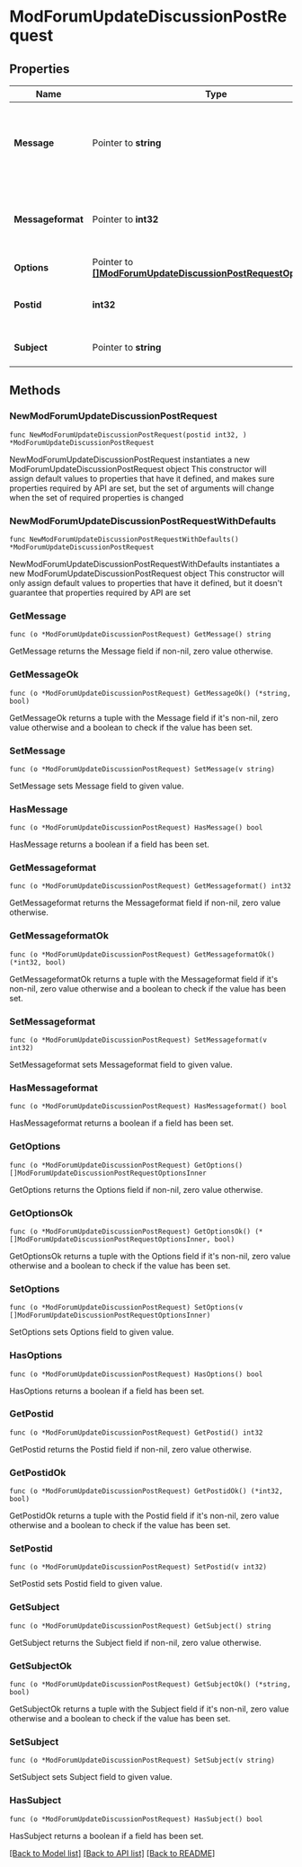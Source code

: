 # ModForumUpdateDiscussionPostRequest

## Properties

Name | Type | Description | Notes
------------ | ------------- | ------------- | -------------
**Message** | Pointer to **string** | Updated post message (HTML assumed if messageformat is not provided) | [optional] [default to ""]
**Messageformat** | Pointer to **int32** | message format (1 &#x3D; HTML, 0 &#x3D; MOODLE, 2 &#x3D; PLAIN, or 4 &#x3D; MARKDOWN) | [optional] [default to 1]
**Options** | Pointer to [**[]ModForumUpdateDiscussionPostRequestOptionsInner**](ModForumUpdateDiscussionPostRequestOptionsInner.md) |  | [optional] 
**Postid** | **int32** | Post to be updated. It can be a discussion topic post. | [default to null]
**Subject** | Pointer to **string** | Updated post subject | [optional] [default to ""]

## Methods

### NewModForumUpdateDiscussionPostRequest

`func NewModForumUpdateDiscussionPostRequest(postid int32, ) *ModForumUpdateDiscussionPostRequest`

NewModForumUpdateDiscussionPostRequest instantiates a new ModForumUpdateDiscussionPostRequest object
This constructor will assign default values to properties that have it defined,
and makes sure properties required by API are set, but the set of arguments
will change when the set of required properties is changed

### NewModForumUpdateDiscussionPostRequestWithDefaults

`func NewModForumUpdateDiscussionPostRequestWithDefaults() *ModForumUpdateDiscussionPostRequest`

NewModForumUpdateDiscussionPostRequestWithDefaults instantiates a new ModForumUpdateDiscussionPostRequest object
This constructor will only assign default values to properties that have it defined,
but it doesn't guarantee that properties required by API are set

### GetMessage

`func (o *ModForumUpdateDiscussionPostRequest) GetMessage() string`

GetMessage returns the Message field if non-nil, zero value otherwise.

### GetMessageOk

`func (o *ModForumUpdateDiscussionPostRequest) GetMessageOk() (*string, bool)`

GetMessageOk returns a tuple with the Message field if it's non-nil, zero value otherwise
and a boolean to check if the value has been set.

### SetMessage

`func (o *ModForumUpdateDiscussionPostRequest) SetMessage(v string)`

SetMessage sets Message field to given value.

### HasMessage

`func (o *ModForumUpdateDiscussionPostRequest) HasMessage() bool`

HasMessage returns a boolean if a field has been set.

### GetMessageformat

`func (o *ModForumUpdateDiscussionPostRequest) GetMessageformat() int32`

GetMessageformat returns the Messageformat field if non-nil, zero value otherwise.

### GetMessageformatOk

`func (o *ModForumUpdateDiscussionPostRequest) GetMessageformatOk() (*int32, bool)`

GetMessageformatOk returns a tuple with the Messageformat field if it's non-nil, zero value otherwise
and a boolean to check if the value has been set.

### SetMessageformat

`func (o *ModForumUpdateDiscussionPostRequest) SetMessageformat(v int32)`

SetMessageformat sets Messageformat field to given value.

### HasMessageformat

`func (o *ModForumUpdateDiscussionPostRequest) HasMessageformat() bool`

HasMessageformat returns a boolean if a field has been set.

### GetOptions

`func (o *ModForumUpdateDiscussionPostRequest) GetOptions() []ModForumUpdateDiscussionPostRequestOptionsInner`

GetOptions returns the Options field if non-nil, zero value otherwise.

### GetOptionsOk

`func (o *ModForumUpdateDiscussionPostRequest) GetOptionsOk() (*[]ModForumUpdateDiscussionPostRequestOptionsInner, bool)`

GetOptionsOk returns a tuple with the Options field if it's non-nil, zero value otherwise
and a boolean to check if the value has been set.

### SetOptions

`func (o *ModForumUpdateDiscussionPostRequest) SetOptions(v []ModForumUpdateDiscussionPostRequestOptionsInner)`

SetOptions sets Options field to given value.

### HasOptions

`func (o *ModForumUpdateDiscussionPostRequest) HasOptions() bool`

HasOptions returns a boolean if a field has been set.

### GetPostid

`func (o *ModForumUpdateDiscussionPostRequest) GetPostid() int32`

GetPostid returns the Postid field if non-nil, zero value otherwise.

### GetPostidOk

`func (o *ModForumUpdateDiscussionPostRequest) GetPostidOk() (*int32, bool)`

GetPostidOk returns a tuple with the Postid field if it's non-nil, zero value otherwise
and a boolean to check if the value has been set.

### SetPostid

`func (o *ModForumUpdateDiscussionPostRequest) SetPostid(v int32)`

SetPostid sets Postid field to given value.


### GetSubject

`func (o *ModForumUpdateDiscussionPostRequest) GetSubject() string`

GetSubject returns the Subject field if non-nil, zero value otherwise.

### GetSubjectOk

`func (o *ModForumUpdateDiscussionPostRequest) GetSubjectOk() (*string, bool)`

GetSubjectOk returns a tuple with the Subject field if it's non-nil, zero value otherwise
and a boolean to check if the value has been set.

### SetSubject

`func (o *ModForumUpdateDiscussionPostRequest) SetSubject(v string)`

SetSubject sets Subject field to given value.

### HasSubject

`func (o *ModForumUpdateDiscussionPostRequest) HasSubject() bool`

HasSubject returns a boolean if a field has been set.


[[Back to Model list]](../README.md#documentation-for-models) [[Back to API list]](../README.md#documentation-for-api-endpoints) [[Back to README]](../README.md)


